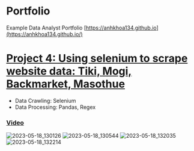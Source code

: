 # Portfolio
Example Data Analyst Portfolio
[https://anhkhoa134.github.io](https://anhkhoa134.github.io/)


# [Project 4: Using selenium to scrape website data: Tiki, Mogi, Backmarket, Masothue](https://github.com/anhkhoa134/portfolio/tree/main/Project_4)

* Data Crawling: Selenium
* Data Processing: Pandas, Regex

### [Video](https://www.youtube.com/watch?v=qM4knCV9LK8)

![2023-05-18_130126](https://github.com/anhkhoa134/portfolio/assets/108108639/0b368a4b-7756-402a-91ab-2761557bcf15)
![2023-05-18_130544](https://github.com/anhkhoa134/portfolio/assets/108108639/9b6ba946-c1d4-416d-afd4-6cff31063316)
![2023-05-18_132035](https://github.com/anhkhoa134/portfolio/assets/108108639/2ede1bc5-667d-43cc-9cdb-1fa99b62aa89)
![2023-05-18_132214](https://github.com/anhkhoa134/portfolio/assets/108108639/201643f1-90fa-4cc9-82ea-f710bef4b0ba)
